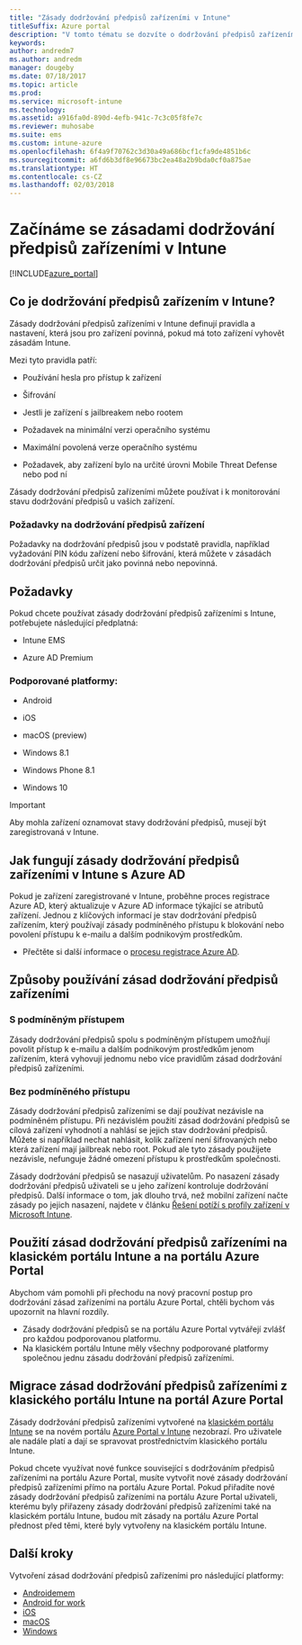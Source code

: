 ```yaml
---
title: "Zásady dodržování předpisů zařízeními v Intune"
titleSuffix: Azure portal
description: "V tomto tématu se dozvíte o dodržování předpisů zařízením v Microsoft Intune."
keywords: 
author: andredm7
ms.author: andredm
manager: dougeby
ms.date: 07/18/2017
ms.topic: article
ms.prod: 
ms.service: microsoft-intune
ms.technology: 
ms.assetid: a916fa0d-890d-4efb-941c-7c3c05f8fe7c
ms.reviewer: muhosabe
ms.suite: ems
ms.custom: intune-azure
ms.openlocfilehash: 6f4a9f70762c3d30a49a686bcf1cfa9de4851b6c
ms.sourcegitcommit: a6fd6b3df8e96673bc2ea48a2b9bda0cf0a875ae
ms.translationtype: HT
ms.contentlocale: cs-CZ
ms.lasthandoff: 02/03/2018
---
```

# <a name="get-started-with-intune-device-compliance-policies"></a>Začínáme se zásadami dodržování předpisů zařízeními v Intune

[!INCLUDE[azure_portal](./includes/azure_portal.md)]

## <a name="what-is-device-compliance-in-intune"></a>Co je dodržování předpisů zařízením v Intune?

Zásady dodržování předpisů zařízeními v Intune definují pravidla a nastavení, která jsou pro zařízení povinná, pokud má toto zařízení vyhovět zásadám Intune.

Mezi tyto pravidla patří:

- Používání hesla pro přístup k zařízení

- Šifrování

- Jestli je zařízení s jailbreakem nebo rootem

- Požadavek na minimální verzi operačního systému

- Maximální povolená verze operačního systému

- Požadavek, aby zařízení bylo na určité úrovni Mobile Threat Defense nebo pod ní

Zásady dodržování předpisů zařízeními můžete používat i k monitorování stavu dodržování předpisů u vašich zařízení.

### <a name="device-compliance-requirements"></a>Požadavky na dodržování předpisů zařízení

Požadavky na dodržování předpisů jsou v podstatě pravidla, například vyžadování PIN kódu zařízení nebo šifrování, která můžete v zásadách dodržování předpisů určit jako povinná nebo nepovinná.

<!---### Actions for noncompliance

You can specify what needs to happen when a device is determined as noncompliant. This can be a sequence of actions during a specific time.
When you specify these actions, Intune will automatically initiate them in the sequence you specify. See the following example of a sequence of
actions for a device that continues to be in the noncompliant status for
a week:

-   When the device is first determined to be noncompliant, an email with noncompliant notification is sent to the user.

-   3 days after initial noncompliance state, a follow up reminder is sent to the user.

-   5 days after initial noncompliance state, a final reminder with a notification that access to company resources will be blocked on the device in 2 days if the compliance issues are not remediated is sent to the user.

-   7 days after initial noncompliance state, access to company resources is blocked. This requires that you have conditional access policy that specifies that access from noncompliant devices should    be blocked for services such as Exchange and SharePoint.

### Grace Period

This is the time between when a device is first determined as
noncompliant to when access to company resources on that device is blocked. This time allows for time that the user has to resolve
compliance issues on the device. You can also use this time to create your action sequences to send notifications to the user before their access is blocked.

Remember that you need to implement conditional access policies in addition to compliance policies in order for access to company resources to be blocked.--->

##  <a name="pre-requisites"></a>Požadavky

Pokud chcete používat zásady dodržování předpisů zařízeními s Intune, potřebujete následující předplatná:

- Intune EMS

- Azure AD Premium

###  <a name="supported-platforms"></a>Podporované platformy:

-   Android

-   iOS

-   macOS (preview)

-   Windows 8.1

-   Windows Phone 8.1

-   Windows 10

> [!IMPORTANT]
> Aby mohla zařízení oznamovat stavy dodržování předpisů, musejí být zaregistrovaná v Intune.

## <a name="how-intune-device-compliance-policies-work-with-azure-ad"></a>Jak fungují zásady dodržování předpisů zařízeními v Intune s Azure AD

Pokud je zařízení zaregistrované v Intune, proběhne proces registrace Azure AD, který aktualizuje v Azure AD informace týkající se atributů zařízení. Jednou z klíčových informací je stav dodržování předpisů zařízením, který používají zásady podmíněného přístupu k blokování nebo povolení přístupu k e-mailu a dalším podnikovým prostředkům.

- Přečtěte si další informace o [procesu registrace Azure AD](https://docs.microsoft.com/azure/active-directory/active-directory-device-registration-overview).

##  <a name="ways-to-use-device-compliance-policies"></a>Způsoby používání zásad dodržování předpisů zařízeními

### <a name="with-conditional-access"></a>S podmíněným přístupem
Zásady dodržování předpisů spolu s podmíněným přístupem umožňují povolit přístup k e-mailu a dalším podnikovým prostředkům jenom zařízením, která vyhovují jednomu nebo více pravidlům zásad dodržování předpisů zařízeními.

### <a name="without-conditional-access"></a>Bez podmíněného přístupu
Zásady dodržování předpisů zařízeními se dají používat nezávisle na podmíněném přístupu. Při nezávislém použití zásad dodržování předpisů se cílová zařízení vyhodnotí a nahlásí se jejich stav dodržování předpisů. Můžete si například nechat nahlásit, kolik zařízení není šifrovaných nebo která zařízení mají jailbreak nebo root. Pokud ale tyto zásady použijete nezávisle, nefunguje žádné omezení přístupu k prostředkům společnosti.

Zásady dodržování předpisů se nasazují uživatelům. Po nasazení zásady dodržování předpisů uživateli se u jeho zařízení kontroluje dodržování předpisů. Další informace o tom, jak dlouho trvá, než mobilní zařízení načte zásady po jejich nasazení, najdete v článku [Řešení potíží s profily zařízení v Microsoft Intune](device-profile-troubleshoot.md#how-long-does-it-take-for-mobile-devices-to-get-a-policy-or-apps-after-they-have-been-assigned).

##  <a name="using-device-compliance-policies-in-the-intune-classic-portal-vs-azure-portal"></a>Použití zásad dodržování předpisů zařízeními na klasickém portálu Intune a na portálu Azure Portal

Abychom vám pomohli při přechodu na nový pracovní postup pro dodržování zásad zařízeními na portálu Azure Portal, chtěli bychom vás upozornit na hlavní rozdíly.

- Zásady dodržování předpisů se na portálu Azure Portal vytvářejí zvlášť pro každou podporovanou platformu.
- Na klasickém portálu Intune měly všechny podporované platformy společnou jednu zásadu dodržování předpisů zařízeními.

<!--- -   In the Azure portal, you have the ability to specify actions and notifications that are intiated when a device is determined to be noncompliant. This ability does not exist in the Intune admin console.

-   In the Azure portal, you can set a grace period to allow time for the end-user to get their device back to compliance status before they completely lose the ability to get company data on their device. This is not available in the Intune admin console.--->

##  <a name="migrate-device-compliance-policies-from-the-intune-classic-portal-to-the-azure-portal"></a>Migrace zásad dodržování předpisů zařízeními z klasického portálu Intune na portál Azure Portal

Zásady dodržování předpisů zařízeními vytvořené na [klasickém portálu Intune](https://manage.microsoft.com) se na novém portálu [Azure Portal v Intune](https://portal.azure.com) nezobrazí. Pro uživatele ale nadále platí a dají se spravovat prostřednictvím klasického portálu Intune.

Pokud chcete využívat nové funkce související s dodržováním předpisů zařízeními na portálu Azure Portal, musíte vytvořit nové zásady dodržování předpisů zařízeními přímo na portálu Azure Portal. Pokud přiřadíte nové zásady dodržování předpisů zařízeními na portálu Azure Portal uživateli, kterému byly přiřazeny zásady dodržování předpisů zařízeními také na klasickém portálu Intune, budou mít zásady na portálu Azure Portal přednost před těmi, které byly vytvořeny na klasickém portálu Intune.

##  <a name="next-steps"></a>Další kroky

Vytvoření zásad dodržování předpisů zařízeními pro následující platformy:

- [Androidemem](compliance-policy-create-android.md)
- [Android for work](compliance-policy-create-android-for-work.md)
- [iOS](compliance-policy-create-ios.md)
- [macOS](compliance-policy-create-mac-os.md)
- [Windows](compliance-policy-create-windows.md)
